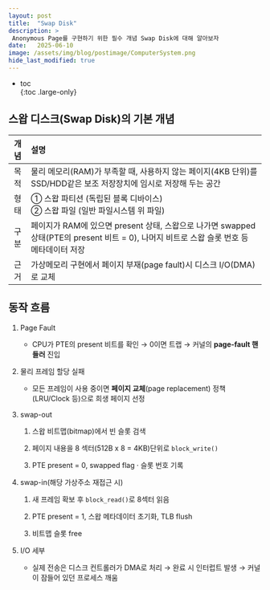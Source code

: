```yaml
---
layout: post
title:  "Swap Disk"
description: >
 Anonymous Page를 구현하기 위한 필수 개념 Swap Disk에 대해 알아보자
date:   2025-06-10
image: /assets/img/blog/postimage/ComputerSystem.png
hide_last_modified: true
---
```


* toc  
{:toc .large-only}

## 스왑 디스크(Swap Disk)의 기본 개념

| 개념 | 설명 |
|:---:|:---|
| 목적 | 물리 메모리(RAM)가 부족할 때, 사용하지 않는 페이지(4KB 단위)를 SSD/HDD같은 보조 저장장치에 임시로 저장해 두는 공간 |
| 형태 | ① 스왑 파티션 (독립된 블록 디바이스)<br/>② 스왑 파일 (일반 파일시스템 위 파일) |
| 구분 | 페이지가 RAM에 있으면 present 상태, 스왑으로 나가면 swapped 상태(PTE의 present 비트 = 0), 나머지 비트로 스왑 슬롯 번호 등 메타데이터 저장 |
| 근거 | 가상메모리 구현에서 페이지 부재(page fault)시 디스크 I/O(DMA)로 교체 |

## 동작 흐름

1. Page Fault

    - CPU가 PTE의 present 비트를 확인 → 0이면 트랩 → 커널의 **page-fault 핸들러** 진입

2. 물리 프레임 할당 실패

    - 모든 프레임이 사용 중이면 **페이지 교체**(page replacement) 정책(LRU/Clock 등)으로 희생 페이지 선정

3. swap-out

    1. 스왑 비트맵(bitmap)에서 빈 슬롯 검색

    2. 페이지 내용을 8 섹터(512B x 8 = 4KB)단위로 `block_write()`

    3. PTE present = 0, swapped flag · 슬롯 번호 기록

4. swap-in(해당 가상주소 재접근 시)

    1. 새 프레임 확보 후 `block_read()`로 8섹터 읽음

    2. PTE present = 1, 스왑 메타데이터 초기화, TLB flush

    3. 비트맵 슬롯 free

5. I/O 세부

    - 실제 전송은 디스크 컨트롤러가 DMA로 처리 → 완료 시 인터럽트 발생 → 커널이 잠들어 있던 프로세스 깨움